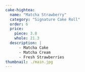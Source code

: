 ```yaml
---
cake-hightea:
  name: "Matcha Strawberry"
  category: "Signature Cake Roll"
  order: 6
  price:
    piece: 3.8
    whole: 21.3
  description: |
      - Matcha Cake
      - Matcha Cream
      - Fresh Strawberries
thumbnail: ./main.jpg
---
```

